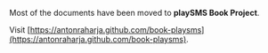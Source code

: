 Most of the documents have been moved to **playSMS Book Project**.

Visit [https://antonraharja.github.com/book-playsms](https://antonraharja.github.com/book-playsms).
